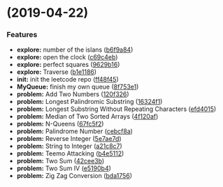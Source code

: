 #  (2019-04-22)


### Features

* **explore:** number of the islans ([b6f9a84](https://github.com/MRuihoo/LeetCode/commit/b6f9a84))
* **explore:** open the clock ([c69c4eb](https://github.com/MRuihoo/LeetCode/commit/c69c4eb))
* **explore:** perfect squares ([9629b16](https://github.com/MRuihoo/LeetCode/commit/9629b16))
* **explore:** Traverse ([b1e1186](https://github.com/MRuihoo/LeetCode/commit/b1e1186))
* **init:** init the leetcode repo ([ff48f45](https://github.com/MRuihoo/LeetCode/commit/ff48f45))
* **MyQueue:** finish my own queue ([8f753e1](https://github.com/MRuihoo/LeetCode/commit/8f753e1))
* **problem:** Add Two Numbers ([120f326](https://github.com/MRuihoo/LeetCode/commit/120f326))
* **problem:** Longest Palindromic Substring ([16324f1](https://github.com/MRuihoo/LeetCode/commit/16324f1))
* **problem:** Longest Substring Without Repeating Characters ([efd4015](https://github.com/MRuihoo/LeetCode/commit/efd4015))
* **problem:** Median of Two Sorted Arrays ([4f120af](https://github.com/MRuihoo/LeetCode/commit/4f120af))
* **problem:** N-Queens ([67fc5f2](https://github.com/MRuihoo/LeetCode/commit/67fc5f2))
* **problem:** Palindrome Number ([cebcf8a](https://github.com/MRuihoo/LeetCode/commit/cebcf8a))
* **problem:** Reverse Integer ([5e7ae7d](https://github.com/MRuihoo/LeetCode/commit/5e7ae7d))
* **problem:** String to Integer ([a21c8c7](https://github.com/MRuihoo/LeetCode/commit/a21c8c7))
* **problem:** Teemo Attacking ([b4e5112](https://github.com/MRuihoo/LeetCode/commit/b4e5112))
* **problem:** Two Sum ([42cee3b](https://github.com/MRuihoo/LeetCode/commit/42cee3b))
* **problem:** Two Sum IV ([e5190b4](https://github.com/MRuihoo/LeetCode/commit/e5190b4))
* **problem:** Zig Zag Conversion ([bda1756](https://github.com/MRuihoo/LeetCode/commit/bda1756))



